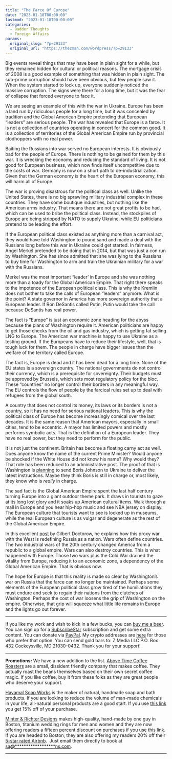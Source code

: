 ```yaml
---
title: "The Farce Of Europe"
date: "2023-01-18T00:00:00"
lastmod: "2023-01-18T00:00:00"
categories:
  - Badder Thoughts
  - Foreign Affairs
params:
  original_slug: "?p=29133"
  original_url: "https://thezman.com/wordpress/?p=29133"
---
```


Big events reveal things that may have been in plain sight for a while,
but they remained hidden for cultural or political reasons. The mortgage
crisis of 2008 is a good example of something that was hidden in plain
sight. The sub-prime corruption should have been obvious, but few people
saw it. When the system started to lock up, everyone suddenly noticed
the massive corruption. The signs were there for a long time, but it was
the fear of collapse that forced everyone to face it.

We are seeing an example of this with the war in Ukraine. Europe has
been a land run by ridiculous people for a long time, but it was
concealed by tradition and the Global American Empire pretending that
European “leaders” are serious people. The war has revealed that Europe
is a farce. It is not a collection of countries operating in concert for
the common good. It is a collection of territories of the Global
American Empire run by provincial clodhoppers with no real power.

Baiting the Russians into war served no European interests. It is
obviously bad for the people of Europe. There is nothing to be gained
for them by this war. It is wrecking the economy and reducing the
standard of living. It is not good for European business, which now
finds itself uncompetitive due to the costs of war. Germany is now on a
short path to de-industrialization. Given that the German economy is the
heart of the European economy, this will harm all of Europe.

The war is proving disastrous for the political class as well. Unlike
the United States, there is no big sprawling military industrial complex
in these countries. They have some boutique industries, but nothing like
the American arms industry. That means there are not great profits to be
had, which can be used to bribe the political class. Instead, the
stockpiles of Europe are being stripped by NATO to supply Ukraine, while
EU politicians pretend to be leading the effort.

If the European political class existed as anything more than a carnival
act, they would have told Washington to pound sand and made a deal with
the Russians long before this war in Ukraine could get started. In
fairness, Angel Merkel pretended to be doing that in 2014, but that was
just a con run by Washington. She has since admitted that she was lying
to the Russians to buy time for Washington to arm and train the
Ukrainian military for a war with the Russians.

Merkel was the most important “leader’ in Europe and she was nothing
more than a toady for the Global American Empire. That right there
speaks to the impotence of the European political class. This is why the
Kremlin does not bother to take the calls of European “leaders” anymore.
What is the point? A state governor in America has more sovereign
authority that a European leader. If Ron DeSantis called Putin, Putin
would take the call because DeSantis has real power.

The fact is “Europe” is just an economic zone heading for the abyss
because the plans of Washington require it. American politicians are
happy to get those checks from the oil and gas industry, which is
getting fat selling LNG to Europe. The American war machine is happy to
use Ukraine as a testing ground. If the Europeans have to reduce their
lifestyle, well, that is tough luck for them. The people in charge have
bigger issues than the welfare of the territory called Europe.

The fact is, Europe is dead and it has been dead for a long time. None
of the EU states is a sovereign country. The national governments do not
control their currency, which is a prerequisite for sovereignty. Their
budgets must be approved by Brussels, which sets most regulatory policy
for the bloc. These “countries” no longer control their borders in any
meaningful way. The EU controls the flow of people by the farcical rules
set up to deal with refugees from the global south.

A country that does not control its money, its laws or its borders is
not a country, so it has no need for serious national leaders. This is
why the political class of Europe has become increasingly comical over
the last decades. It is the same reason that American mayors, especially
in small cities, tend to be eccentric. A mayor has limited powers and
mostly performs symbolic acts. That is the definition of a European
leader. They have no real power, but they need to perform for the
public.

It is not just the continent. Britain has become a floating carny act as
well. Does anyone know the name of the current Prime Minister? Would
anyone be shocked if the White House did not know his name? Why would
they? That role has been reduced to an administrative post. The proof of
that is Washington is <a
href="https://www.thetimes.co.uk/article/ec5c31bc-92ba-11ed-8b99-f233af7a7956"
rel="noopener" target="_blank">planning</a> to send Boris Johnson to
Ukraine to deliver the latest instructions. Maybe they think Boris is
still in charge or, most likely, they know who is *really* in charge.

The sad fact is the Global American Empire spent the last half century
turning Europe into a giant outdoor theme park. It draws in tourists to
gaze at its long lost glory and it soaks up American cultural items.
Walk through a mall in Europe and you hear hip-hop music and see NBA
jersey on display. The European culture that tourists want to see is
locked up in museums, while the real European culture is as vulgar and
degenerate as the rest of the Global American Empire.

In this excellent
[post](https://gilbertdoctorow.com/2023/01/02/wars-make-nations/) by
Gilbert Doctorow, he explains how this proxy war with the West is
redefining Russia as a nation. Wars often define countries. The two
industrial wars of the 20th century changed America from a republic to a
global empire. Wars can also destroy countries. This is what happened
with Europe. Those two wars plus the Cold War drained the vitality from
Europe, reducing it to an economic zone, a dependency of the Global
American Empire. That is obvious now.

The hope for Europe is that this reality is made so clear by
Washington’s war on Russia that the farce can no longer be maintained.
Perhaps some elements of the European political class grow tired of the
humiliations they must endure and seek to regain their nations from the
clutches of Washington. Perhaps the cost of war loosens the grip of
Washington on the empire. Otherwise, that grip will squeeze what little
life remains in Europe and the lights go out forever.

------------------------------------------------------------------------

If you like my work and wish to kick in a few bucks, you can
<a href="https://www.buymeacoffee.com/mujolulu" rel="noopener"
target="_blank">buy me a beer</a>. You can sign up for a
<a href="https://www.subscribestar.com/the-z-blog" rel="noopener"
target="_blank">SubscribeStar</a> subscription and get some extra
content. You can donate via <a
href="https://www.paypal.com/donate/?cmd=_s-xclick&amp;hosted_button_id=UDAS2Q8JYA6CN&amp;source=url"
rel="noopener" target="_blank">PayPal</a>. My crypto addresses are
<a href="https://thezman.com/wordpress/?page_id=22713" rel="noopener"
target="_blank">here</a> for those who prefer that option. You can send
gold bars to: Z Media LLC P.O. Box 432 Cockeysville, MD 21030-0432.
Thank you for your support!

------------------------------------------------------------------------

**Promotions:** We have a new addition to the list.
<a href="https://abovetimecoffee.com/" rel="noopener"
target="_blank">Above Time Coffee Roasters</a> are a small, dissident
friendly company that makes coffee. They actually roast the beans
themselves based on their own secret coffee magic. If you like coffee,
buy it from these folks as they are great people who deserve your
support.

<a href="https://havamalsoapworks.com/" rel="noopener"
target="_blank">Havamal Soap Works</a> is the maker of natural, handmade
soap and bath products. If you are looking to reduce the volume of
man-made chemicals in your life, all-natural personal products are a
good start. If you use
<a href="https://havamalsoapworks.com/discount/ZMAN" rel="noopener"
target="_blank">this link</a> you get 15% off of your purchase.

<a href="https://www.minterandrichterdesigns.com/"
rel="noreferrer nofollow noopener" target="_blank">Minter &amp; Richter
Designs</a> makes high-quality, hand-made by one guy in Boston, titanium
wedding rings for men and women and they are now offering readers a
fifteen percent discount on purchases if you use
<a href="https://www.minterandrichterdesigns.com/discount/ZMAN"
rel="noreferrer nofollow noopener" target="_blank">this link</a>.
<span class="highlight"><span class="colour"><span class="font"><span class="size">If
you are headed to Boston, they are also offering my readers 20% off
their <a
href="https://www.airbnb.com/users/7988017/listings?user_id=7988017&amp;s=3"
rel="noopener noreferrer" target="_blank">5-star rated Airbnb</a>.  Just
email them directly to book at
<a href="mailto:sa***@*********************ns.com"
data-original-string="qhSvY3zwjTiuTy0sKd3nRQ==cb7372Vz1ZCpZ516TpzNmxcs0zkNBcgdyYtx3q8tKiarq6GgDCsGhaxi8AEb8x+P+LY"><span
class="apbct-email-encoder"
data-original-string="PsQa73VZl+ajlLUn3vKUjQ==cb7BX10I54sg+YW/mEcH2KK12JC4TtI3NMzH7lPxalXzjKBGMnu8CmuDU3lo51u8aJt"
title="This contact has been encoded by Anti-Spam by CleanTalk. Click to decode. To finish the decoding make sure that JavaScript is enabled in your browser.">sa<span
class="apbct-blur">***</span>@<span
class="apbct-blur">*********************</span>ns.com</span></a>.</span></span></span></span>

------------------------------------------------------------------------

